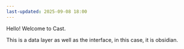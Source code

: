 ```yaml
---
last-updated: 2025-09-08 18:00
---
```


Hello! Welcome to Cast. 

This is a data layer as well as the interface, in this case, it is obsidian. 